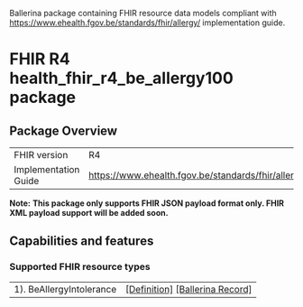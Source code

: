 Ballerina package containing FHIR resource data models
compliant with https://www.ehealth.fgov.be/standards/fhir/allergy/ implementation guide.

# FHIR R4 health_fhir_r4_be_allergy100 package

## Package Overview

|                      |                      |
|----------------------|----------------------|
| FHIR version         | R4                   |
| Implementation Guide | https://www.ehealth.fgov.be/standards/fhir/allergy/               |


**Note:**
**This package only supports FHIR JSON payload format only. FHIR XML payload support will be added soon.**

## Capabilities and features

### Supported FHIR resource types

|                  |                                             |
|------------------|---------------------------------------------|
| 1). BeAllergyIntolerance | [[Definition]][s1] [[Ballerina Record]][m1] |

[m1]: https://lib.ballerina.io/ballerinax/health.fhir.r4.be.allergy100/1.0.0#BeAllergyIntolerance

[s1]: https://www.ehealth.fgov.be/standards/fhir/allergy/StructureDefinition/be-allergyintolerance
